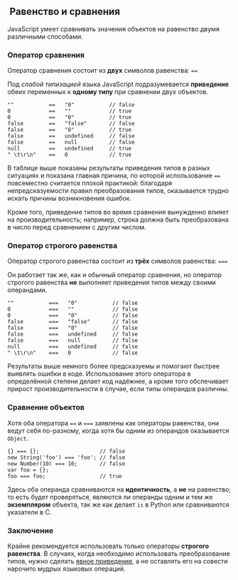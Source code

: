 ## ﻿ Равенство и сравнения

JavaScript умеет сравнивать значения объектов на равенство двумя различными способами.

### Оператор сравнения

Оператор сравнения состоит из **двух** символов равенства: `==`

Под *слабой типизацией* языка JavaScript подразумевается **приведение** обеих переменных к **одному типу** при сравнении двух объектов.

    ""           ==   "0"           // false
    0            ==   ""            // true
    0            ==   "0"           // true
    false        ==   "false"       // false
    false        ==   "0"           // true
    false        ==   undefined     // false
    false        ==   null          // false
    null         ==   undefined     // true
    " \t\r\n"    ==   0             // true

В таблице выше показаны результаты приведения типов в разных ситуациях и показана главная причина, по которой использование `==` повсеместно считается плохой практикой: благодаря непредсказуемости правил преобразования типов, оказывается трудно искать причины возникновения ошибок.

Кроме того, приведение типов во время сравнения вынужденно влияет на производительность; например, строка должна быть преобразована в число перед сравнением с другим числом.

### Оператор строгого равенства

Оператор строгого равенства состоит из **трёх** символов равенства: `===`

Он работает так же, как и обычный оператор сравнения, но оператор строгого равенства **не** выполняет приведения типов между своими операндами.

    ""           ===   "0"           // false
    0            ===   ""            // false
    0            ===   "0"           // false
    false        ===   "false"       // false
    false        ===   "0"           // false
    false        ===   undefined     // false
    false        ===   null          // false
    null         ===   undefined     // false
    " \t\r\n"    ===   0             // false

Результаты выше немного более предсказуемы и помогают быстрее выявлять ошибки в коде. Использование этого оператора в определённой степени делает код надёжнее, а кроме того обспечивает прирост производительности в случае, если типы операндов различны.

### Сравнение объектов

Хотя оба оператора `==` и `===` заявлены как операторы равенства, они ведут себя по-разному, когда хотя бы одним из операндов оказывается `Object`.

    {} === {};                   // false
    new String('foo') === 'foo'; // false
    new Number(10) === 10;       // false
    var foo = {};
    foo === foo;                 // true

Здесь оба операнда сравниваются на **идентичность**, а **не** на равенство; то есть будет проверяться, являются ли операнды одним и тем же **экземпляром** объекта, так же как делает `is` в Python или сравниваются указатели в С.

### Заключение

Крайне рекомендуется использовать только операторы **строгого равенства**. В случаях, когда необходимо использовать преобразование типов, нужно сделать [явное приведение](#types.casting), а не оставлять его на совести нарочито мудрых языковых операций.

